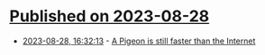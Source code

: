 # [Published on 2023-08-28](index.md)

* [2023-08-28, 16:32:13](https://lobste.rs/s/ziuc1i/pigeon_is_still_faster_than_internet) - [A Pigeon is still faster than the Internet](https://www.jeffgeerling.com/blog/2023/pigeon-still-faster-internet)

